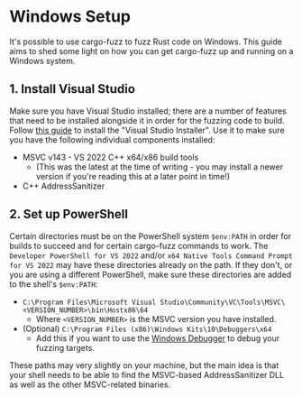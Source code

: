 # Windows Setup

It's possible to use cargo-fuzz to fuzz Rust code on Windows. This guide aims
to shed some light on how you can get cargo-fuzz up and running on a Windows
system.

## 1. Install Visual Studio

Make sure you have Visual Studio installed; there are a number of features
that need to be installed alongside it in order for the fuzzing code to build.
Follow [this
guide](https://learn.microsoft.com/en-us/visualstudio/install/install-visual-studio)
to install the "Visual Studio Installer". Use it to make sure you have the
following individual components installed:

* MSVC v143 - VS 2022 C++ x64/x86 build tools
    * (This was the latest at the time of writing - you may install a newer
      version if you're reading this at a later point in time!)
* C++ AddressSanitizer

## 2. Set up PowerShell

Certain directories must be on the PowerShell system `$env:PATH` in order for
builds to succeed and for certain cargo-fuzz commands to work.  The `Developer
PowerShell for VS 2022` and/or `x64 Native Tools Command Prompt for VS 2022`
may have these directories already on the path. If they don't, or you are using
a different PowerShell, make sure these directories are added to the shell's
`$env:PATH`:

* `C:\Program Files\Microsoft Visual Studio\Community\VC\Tools\MSVC\<VERSION_NUMBER>\bin\Hostx86\64`
    * Where `<VERSION_NUMBER>` is the MSVC version you have installed.
* (Optional) `C:\Program Files (x86)\Windows Kits\10\Debuggers\x64`
    * Add this if you want to use the [Windows
      Debugger](https://learn.microsoft.com/en-us/windows-hardware/drivers/debuggercmds/windbg-overview)
      to debug your fuzzing targets.

These paths may very slightly on your machine, but the main idea is that your
shell needs to be able to find the MSVC-based AddressSanitizer DLL as well as
the other MSVC-related binaries.

